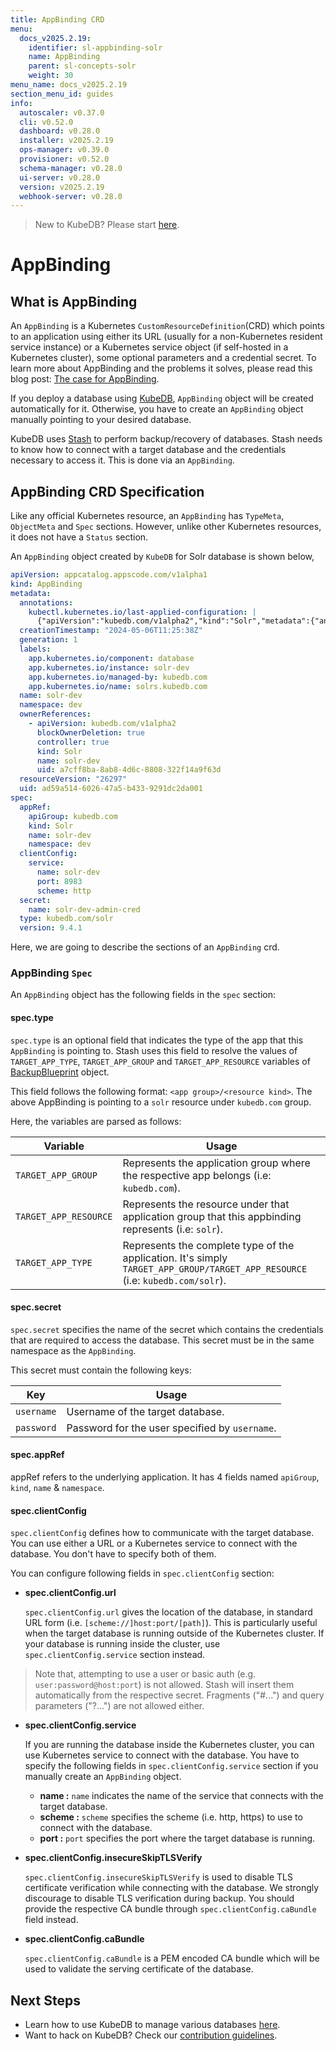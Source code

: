 ```yaml
---
title: AppBinding CRD
menu:
  docs_v2025.2.19:
    identifier: sl-appbinding-solr
    name: AppBinding
    parent: sl-concepts-solr
    weight: 30
menu_name: docs_v2025.2.19
section_menu_id: guides
info:
  autoscaler: v0.37.0
  cli: v0.52.0
  dashboard: v0.28.0
  installer: v2025.2.19
  ops-manager: v0.39.0
  provisioner: v0.52.0
  schema-manager: v0.28.0
  ui-server: v0.28.0
  version: v2025.2.19
  webhook-server: v0.28.0
---
```


> New to KubeDB? Please start [here](/docs/v2025.2.19/README).

# AppBinding

## What is AppBinding

An `AppBinding` is a Kubernetes `CustomResourceDefinition`(CRD) which points to an application using either its URL (usually for a non-Kubernetes resident service instance) or a Kubernetes service object (if self-hosted in a Kubernetes cluster), some optional parameters and a credential secret. To learn more about AppBinding and the problems it solves, please read this blog post: [The case for AppBinding](https://appscode.com/blog/post/the-case-for-appbinding).

If you deploy a database using [KubeDB](https://kubedb.com/docs/latest/welcome/), `AppBinding` object will be created automatically for it. Otherwise, you have to create an `AppBinding` object manually pointing to your desired database.

KubeDB uses [Stash](https://appscode.com/products/stash/) to perform backup/recovery of databases. Stash needs to know how to connect with a target database and the credentials necessary to access it. This is done via an `AppBinding`.

## AppBinding CRD Specification

Like any official Kubernetes resource, an `AppBinding` has `TypeMeta`, `ObjectMeta` and `Spec` sections. However, unlike other Kubernetes resources, it does not have a `Status` section.

An `AppBinding` object created by `KubeDB` for Solr database is shown below,

```yaml
apiVersion: appcatalog.appscode.com/v1alpha1
kind: AppBinding
metadata:
  annotations:
    kubectl.kubernetes.io/last-applied-configuration: |
      {"apiVersion":"kubedb.com/v1alpha2","kind":"Solr","metadata":{"annotations":{},"name":"solr-dev","namespace":"dev"},"spec":{"monitor":{"agent":"prometheus.io/builtin"},"replicas":3,"solrModules":["s3-repository","gcs-repository","prometheus-exporter"],"storage":{"accessModes":["ReadWriteOnce"],"resources":{"requests":{"storage":"1Gi"}},"storageClassName":"linode-block-storage"},"deletionPolicy":"Delete","version":"9.4.1","zookeeperRef":{"name":"zoo-dev","namespace":"dev"}}}
  creationTimestamp: "2024-05-06T11:25:38Z"
  generation: 1
  labels:
    app.kubernetes.io/component: database
    app.kubernetes.io/instance: solr-dev
    app.kubernetes.io/managed-by: kubedb.com
    app.kubernetes.io/name: solrs.kubedb.com
  name: solr-dev
  namespace: dev
  ownerReferences:
    - apiVersion: kubedb.com/v1alpha2
      blockOwnerDeletion: true
      controller: true
      kind: Solr
      name: solr-dev
      uid: a7cff8ba-8ab8-4d6c-8808-322f14a9f63d
  resourceVersion: "26297"
  uid: ad59a514-6026-47a5-b433-9291dc2da001
spec:
  appRef:
    apiGroup: kubedb.com
    kind: Solr
    name: solr-dev
    namespace: dev
  clientConfig:
    service:
      name: solr-dev
      port: 8983
      scheme: http
  secret:
    name: solr-dev-admin-cred
  type: kubedb.com/solr
  version: 9.4.1
```

Here, we are going to describe the sections of an `AppBinding` crd.

### AppBinding `Spec`

An `AppBinding` object has the following fields in the `spec` section:

#### spec.type

`spec.type` is an optional field that indicates the type of the app that this `AppBinding` is pointing to. Stash uses this field to resolve the values of `TARGET_APP_TYPE`, `TARGET_APP_GROUP` and `TARGET_APP_RESOURCE` variables of [BackupBlueprint](https://appscode.com/products/stash/latest/concepts/crds/backupblueprint/) object.

This field follows the following format: `<app group>/<resource kind>`. The above AppBinding is pointing to a `solr` resource under `kubedb.com` group.

Here, the variables are parsed as follows:

|       Variable        | Usage                                                                                                                         |
| --------------------- |-------------------------------------------------------------------------------------------------------------------------------|
| `TARGET_APP_GROUP`    | Represents the application group where the respective app belongs (i.e: `kubedb.com`).                                        |
| `TARGET_APP_RESOURCE` | Represents the resource under that application group that this appbinding represents (i.e: `solr`).                           |
| `TARGET_APP_TYPE`     | Represents the complete type of the application. It's simply `TARGET_APP_GROUP/TARGET_APP_RESOURCE` (i.e: `kubedb.com/solr`). |

#### spec.secret

`spec.secret` specifies the name of the secret which contains the credentials that are required to access the database. This secret must be in the same namespace as the `AppBinding`.

This secret must contain the following keys:

| Key        | Usage                                          |
| ---------- | ---------------------------------------------- |
| `username` | Username of the target database.               |
| `password` | Password for the user specified by `username`. |



#### spec.appRef
appRef refers to the underlying application. It has 4 fields named `apiGroup`, `kind`, `name` & `namespace`.

#### spec.clientConfig

`spec.clientConfig` defines how to communicate with the target database. You can use either a URL or a Kubernetes service to connect with the database. You don't have to specify both of them.

You can configure following fields in `spec.clientConfig` section:

- **spec.clientConfig.url**

  `spec.clientConfig.url` gives the location of the database, in standard URL form (i.e. `[scheme://]host:port/[path]`). This is particularly useful when the target database is running outside of the Kubernetes cluster. If your database is running inside the cluster, use `spec.clientConfig.service` section instead.

> Note that, attempting to use a user or basic auth (e.g. `user:password@host:port`) is not allowed. Stash will insert them automatically from the respective secret. Fragments ("#...") and query parameters ("?...") are not allowed either.

- **spec.clientConfig.service**

  If you are running the database inside the Kubernetes cluster, you can use Kubernetes service to connect with the database. You have to specify the following fields in `spec.clientConfig.service` section if you manually create an `AppBinding` object.

  - **name :** `name` indicates the name of the service that connects with the target database.
  - **scheme :** `scheme` specifies the scheme (i.e. http, https) to use to connect with the database.
  - **port :** `port` specifies the port where the target database is running.

- **spec.clientConfig.insecureSkipTLSVerify**

  `spec.clientConfig.insecureSkipTLSVerify` is used to disable TLS certificate verification while connecting with the database. We strongly discourage to disable TLS verification during backup. You should provide the respective CA bundle through `spec.clientConfig.caBundle` field instead.

- **spec.clientConfig.caBundle**

  `spec.clientConfig.caBundle` is a PEM encoded CA bundle which will be used to validate the serving certificate of the database.

## Next Steps

- Learn how to use KubeDB to manage various databases [here](/docs/v2025.2.19/guides/README).
- Want to hack on KubeDB? Check our [contribution guidelines](/docs/v2025.2.19/CONTRIBUTING).
